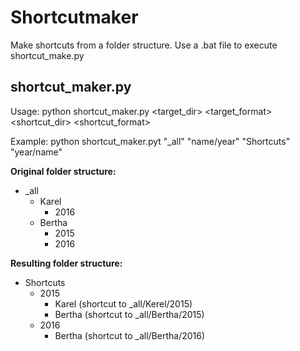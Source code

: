 # Shortcutmaker

Make shortcuts from a folder structure.
Use a .bat file to execute shortcut_make.py

## shortcut_maker.py
Usage: python shortcut_maker.py <target_dir> <target_format> <shortcut_dir> <shortcut_format>

Example: python shortcut_maker.pyt "_all" "name/year" "Shortcuts" "year/name"

**Original folder structure:**
- _all
  - Karel
    - 2016
  - Bertha
    - 2015
    - 2016

**Resulting folder structure:**
- Shortcuts
  - 2015
    - Karel (shortcut to _all/Kerel/2015)
    - Bertha (shortcut to _all/Bertha/2015)
  - 2016
    - Bertha (shortcut to _all/Bertha/2016)
